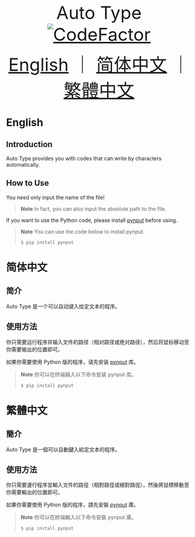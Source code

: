 <p align="center">
  <font size = "60">
    Auto Type
    <a href="https://www.codefactor.io/repository/github/yusancky/auto-type/overview/main">
      <img src="https://www.codefactor.io/repository/github/yusancky/auto-type/badge/main" alt="CodeFactor" />
    </a>
  </font>
</p>

<p align="center">
  <font size = "16">
    <a href="https://yusancky.github.io/auto-type#english">English</a> ｜ <a href="https://yusancky.github.io/auto-type#简体中文">简体中文</a> ｜ <a href="https://yusancky.github.io/auto-type#繁體中文">繁體中文</a>
  </font>
</p>

# English

## Introduction

Auto Type provides you with codes that can write by characters automatically. 

## How to Use

You need only input the name of the file! 

> **Note**
> In fact, you can also input the absolute path to the file. 

If you want to use the Python code, please install [pynput](https://pypi.org/project/pynput/) before using. 

> **Note**
> You can use the code below to install pynput. 
> ```
> $ pip install pynput
> ```

# 简体中文

## 简介

Auto Type 是一个可以自动键入给定文本的程序。

## 使用方法

你只需要运行程序并输入文件的路径（相对路径或绝对路径），然后将鼠标移动至你需要输出的位置即可。

如果你需要使用 Python 版的程序，请先安装 [pynput](https://pypi.org/project/pynput/) 库。

> **Note**
> 你可以在终端输入以下命令安装 pynput 库。
> ```
> $ pip install pynput
> ```

# 繁體中文

## 簡介

Auto Type 是一個可以自動鍵入給定文本的程序。

## 使用方法

你只需要運行程序並輸入文件的路徑（相對路徑或絕對路徑），然後將鼠標移動至你需要輸出的位置即可。

如果你需要使用 Python 版的程序，請先安裝 [pynput](https://pypi.org/project/pynput/) 庫。

> **Note**
> 你可以在終端輸入以下命令安裝 pynput 庫。
> ```
> $ pip install pynput
> ```
